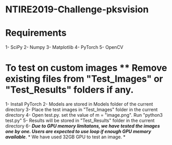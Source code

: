 # NTIRE2019-Challenge-pksvision

Requirements
=============
1- SciPy
2- Numpy
3- Matplotlib
4- PyTorch
5- OpenCV

To test on custom images
** Remove existing files from "Test_Images" or "Test_Results" folders if any.
=============================================================================
1- Install PyTorch
2- Models are stored in Models folder of the current directory
3- Place the test images in "Test_Images" folder in the current directory
4- Open test.py. set the value of m = "image.png". Run "python3 test.py"
5- Results will be stored in "Test_Results" folder in the current directory
6- ***Due to GPU memory limitatons, we have tested the images one by one. Users are expected to use loop if 
      enough GPU memory available***. * We have used 32GB GPU to test an image. *
